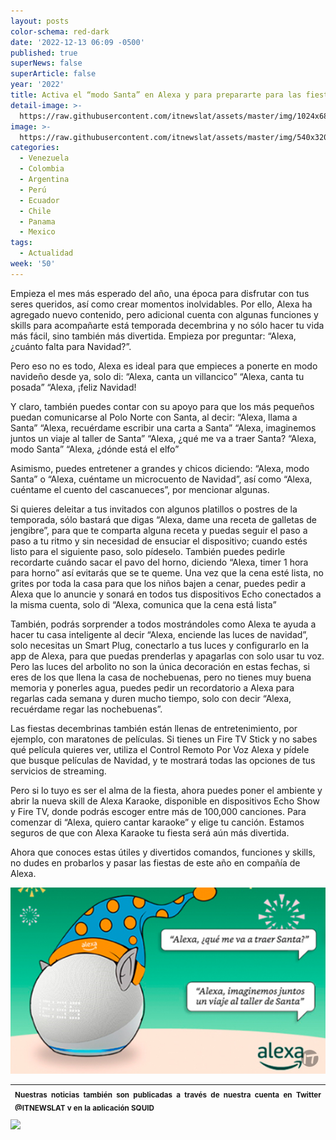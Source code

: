 ```yaml
---
layout: posts
color-schema: red-dark
date: '2022-12-13 06:09 -0500'
published: true
superNews: false
superArticle: false
year: '2022'
title: Activa el “modo Santa” en Alexa y para prepararte para las fiestas decembrinas
detail-image: >-
  https://raw.githubusercontent.com/itnewslat/assets/master/img/1024x680/alexa-navidad-g.jpg
image: >-
  https://raw.githubusercontent.com/itnewslat/assets/master/img/540x320/alexa-navidad-p.jpg
categories:
  - Venezuela
  - Colombia
  - Argentina
  - Perú
  - Ecuador
  - Chile
  - Panama
  - Mexico
tags:
  - Actualidad
week: '50'
---
```

Empieza el mes más esperado del año, una época para disfrutar con tus seres queridos, así como crear momentos inolvidables. Por ello, Alexa ha agregado nuevo contenido, pero adicional cuenta con algunas funciones y skills para acompañarte está temporada decembrina y no sólo hacer tu vida más fácil, sino también más divertida. Empieza por preguntar: “Alexa, ¿cuánto falta para Navidad?”.
 
Pero eso no es todo, Alexa es ideal para que empieces a ponerte en modo navideño desde ya, solo di:
“Alexa, canta un villancico”
“Alexa, canta tu posada”
“Alexa, ¡feliz Navidad!
 
Y claro, también puedes contar con su apoyo para que los más pequeños puedan comunicarse al Polo Norte con Santa, al decir:
“Alexa, llama a Santa”
“Alexa, recuérdame escribir una carta a Santa”
“Alexa, imaginemos juntos un viaje al taller de Santa”
“Alexa, ¿qué me va a traer Santa?
“Alexa, modo Santa”
“Alexa, ¿dónde está el elfo”
 
Asimismo, puedes entretener a grandes y chicos diciendo: “Alexa, modo Santa” o “Alexa, cuéntame un microcuento de Navidad”, así como “Alexa, cuéntame el cuento del cascanueces”, por mencionar algunas.
 
Si quieres deleitar a tus invitados con algunos platillos o postres de la temporada, sólo bastará que digas “Alexa, dame una receta de galletas de jengibre”, para que te comparta alguna receta y puedas seguir el paso a paso a tu ritmo y sin necesidad de ensuciar el dispositivo; cuando estés listo para el siguiente paso, solo pídeselo. También puedes pedirle recordarte cuándo sacar el pavo del horno, diciendo “Alexa, timer 1 hora para horno” así evitarás que se te queme. Una vez que la cena esté lista, no grites por toda la casa para que los niños bajen a cenar, puedes pedir a Alexa que lo anuncie y sonará en todos tus dispositivos Echo conectados a la misma cuenta, solo di “Alexa, comunica que la cena está lista”
 
También, podrás sorprender a todos mostrándoles como Alexa te ayuda a hacer tu casa inteligente al decir “Alexa, enciende las luces de navidad”, solo necesitas un Smart Plug, conectarlo a tus luces y configurarlo en la app de Alexa, para que puedas prenderlas y apagarlas con solo usar tu voz. Pero las luces del arbolito no son la única decoración en estas fechas, si eres de los que llena la casa de nochebuenas, pero no tienes muy buena memoria y ponerles agua, puedes pedir un recordatorio a Alexa para regarlas cada semana y duren mucho tiempo, solo con decir “Alexa, recuérdame regar las nochebuenas”.  
 
Las fiestas decembrinas también están llenas de entretenimiento, por ejemplo, con maratones de películas. Si tienes un Fire TV Stick y no sabes qué película quieres ver, utiliza el Control Remoto Por Voz Alexa y pídele que busque películas de Navidad, y te mostrará todas las opciones de tus servicios de streaming.
 
Pero si lo tuyo es ser el alma de la fiesta, ahora puedes poner el ambiente y abrir la nueva skill de Alexa Karaoke, disponible en dispositivos Echo Show y Fire TV, donde podrás escoger entre más de 100,000 canciones. Para comenzar di “Alexa, quiero cantar karaoke” y elige tu canción. Estamos seguros de que con Alexa Karaoke tu fiesta será aún más divertida.
 
Ahora que conoces estas útiles y divertidos comandos, funciones y skills, no dudes en probarlos y pasar las fiestas de este año en compañía de Alexa.

![](https://raw.githubusercontent.com/itnewslat/assets/master/img/540x320/alexa-navidad-p.jpg)

<table style="height: 42px;" width="569">
<tbody>
<tr>
<td style="text-align: justify;"><sub><strong>Nuestras noticias también son publicadas a través de nuestra cuenta en Twitter <a href="https://twitter.com/itnewslat?lang=es">@ITNEWSLAT</a> y en la aplicación <a href="https://squidapp.co/en/">SQUID</a></strong></sub></td>
</tr>
</tbody>
</table>

<img src="https://tracker.metricool.com/c3po.jpg?hash=56f88a41e39ab42c063cc51676587a04"/>